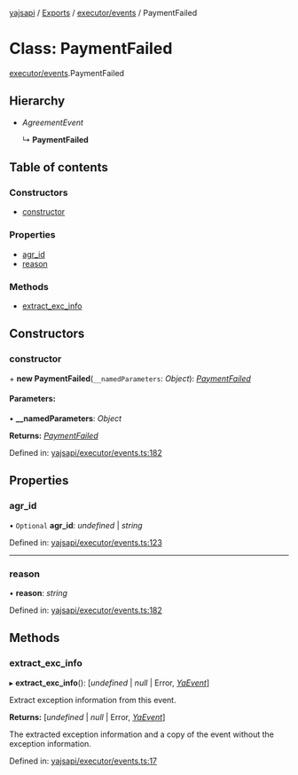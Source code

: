 [yajsapi](../README.md) / [Exports](../modules.md) / [executor/events](../modules/executor_events.md) / PaymentFailed

# Class: PaymentFailed

[executor/events](../modules/executor_events.md).PaymentFailed

## Hierarchy

* *AgreementEvent*

  ↳ **PaymentFailed**

## Table of contents

### Constructors

- [constructor](executor_events.paymentfailed.md#constructor)

### Properties

- [agr\_id](executor_events.paymentfailed.md#agr_id)
- [reason](executor_events.paymentfailed.md#reason)

### Methods

- [extract\_exc\_info](executor_events.paymentfailed.md#extract_exc_info)

## Constructors

### constructor

\+ **new PaymentFailed**(`__namedParameters`: *Object*): [*PaymentFailed*](executor_events.paymentfailed.md)

#### Parameters:

• **__namedParameters**: *Object*

**Returns:** [*PaymentFailed*](executor_events.paymentfailed.md)

Defined in: [yajsapi/executor/events.ts:182](https://github.com/golemfactory/yajsapi/blob/289a25a/yajsapi/executor/events.ts#L182)

## Properties

### agr\_id

• `Optional` **agr\_id**: *undefined* \| *string*

Defined in: [yajsapi/executor/events.ts:123](https://github.com/golemfactory/yajsapi/blob/289a25a/yajsapi/executor/events.ts#L123)

___

### reason

• **reason**: *string*

Defined in: [yajsapi/executor/events.ts:182](https://github.com/golemfactory/yajsapi/blob/289a25a/yajsapi/executor/events.ts#L182)

## Methods

### extract\_exc\_info

▸ **extract_exc_info**(): [*undefined* \| *null* \| Error, [*YaEvent*](executor_events.yaevent.md)]

Extract exception information from this event.

**Returns:** [*undefined* \| *null* \| Error, [*YaEvent*](executor_events.yaevent.md)]

The extracted exception information and a copy of the event without the exception information.

Defined in: [yajsapi/executor/events.ts:17](https://github.com/golemfactory/yajsapi/blob/289a25a/yajsapi/executor/events.ts#L17)
